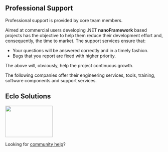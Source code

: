 ## Professional Support

Professional support is provided by core team members.

Aimed at commercial users developing .NET **nanoFramework** based projects has the objective to help them reduce their development effort and, consequently, the time to market. The support services ensure that:

- Your questions will be answered correctly and in a timely fashion.
- Bugs that you report are fixed with higher priority.

The above will, obviously, help the project continuous growth.

The following companies offer their engineering services, tools, training, software components and support services.

## Eclo Solutions

<a href="http://www.eclo.solutions"><img src="http://www.eclo.solutions/images/eclo-solutions-logo-tall.svg" height="100" width="151"/></a>

Looking for [community help](community-help.md)?
